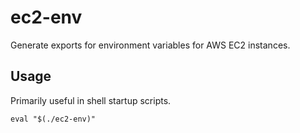 # ec2-env

Generate exports for environment variables for AWS EC2 instances.

## Usage

Primarily useful in shell startup scripts.

```
eval "$(./ec2-env)"
```

